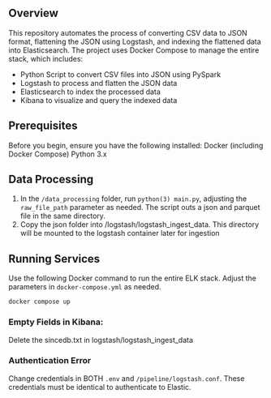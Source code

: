 ## Overview
This repository automates the process of converting CSV data to JSON format, flattening the JSON using Logstash, and indexing the flattened data into Elasticsearch. The project uses Docker Compose to manage the entire stack, which includes:

- Python Script to convert CSV files into JSON using PySpark
- Logstash to process and flatten the JSON data
- Elasticsearch to index the processed data
- Kibana to visualize and query the indexed data

## Prerequisites
Before you begin, ensure you have the following installed:
Docker (including Docker Compose)
Python 3.x

## Data Processing
1) In the `/data_processing` folder, run `python(3) main.py`, adjusting the `raw_file_path` parameter as needed. The script outs a json and parquet file in the same directory.
2) Copy the json folder into /logstash/logstash_ingest_data. This directory will be mounted to the logstash container later for ingestion

## Running Services
Use the following Docker command to run the entire ELK stack. Adjust the parameters in `docker-compose.yml` as needed.

```docker compose up``` 


### Empty Fields in Kibana:
Delete the sincedb.txt in logstash/logstash_ingest_data 

### Authentication Error
Change credentials in BOTH `.env` and `/pipeline/logstash.conf`. These credentials must be identical to authenticate to Elastic.
